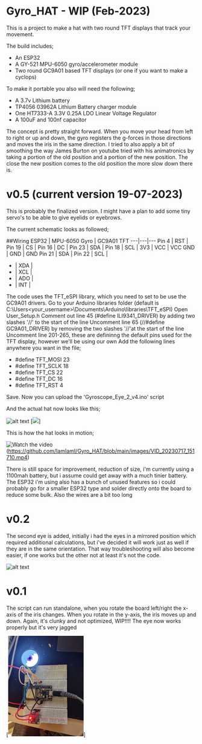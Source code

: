 # Gyro_HAT - WIP (Feb-2023)
This is a project to make a hat with two round TFT displays that track your movement.

The build includes;
 - An ESP32
 - A GY-521 MPU-6050 gyro/accelerometer module
 - Two round GC9A01 based TFT displays (or one if you want to make a cyclops)

To make it portable you also will need the following;
 - A 3.7v Lithium battery
 - TP4056 03962A Lithium Battery charger module
 - One HT7333-A 3.3V 0.25A LDO Linear Voltage Regulator
 - A 100uF and 100nf capacitor

The concept is pretty straight forward. 
When you move your head from left to right or up and down, the gyro registers the g-forces in those directions and moves the iris in the same direction.
I tried to also apply a bit of smoothing the way James Burton on youtube tried with his animatronics by taking a portion of the old position and a portion of the new position. The close the new position comes to the old position the more slow down there is.


# v0.5 (current version 19-07-2023)
This is probably the finalized version. 
I might have a plan to add some tiny servo's to be able to give eyelids or eyebrows.

The current schematic looks as followed;


##Wiring
ESP32 | MPU-6050 Gyro | GC9A01 TFT
---|---|---
Pin 4 | RST | 
Pin 19 | CS | 
Pin 16 | DC | 
Pin 23 | SDA | 
Pin 18 | SCL | 
3V3 | VCC | VCC
GND | GND | GND
Pin 21 | SDA | 
Pin 22 | SCL | 
- | XDA | 
- | XCL | 
- | ADO | 
- | INT | 

The code uses the TFT_eSPI library, which you need to set to be use the GC9A01 drivers.
Go to your Arduino libraries folder (default is C:\Users\<your_username>\Documents\Arduino\libraries\TFT_eSPI)
Open User_Setup.h
Comment out line 45 (#define ILI9341_DRIVER) by adding two slashes '//' to the start of the line
Uncomment line 65 (//#define GC9A01_DRIVER) by removing the two slashes '//'at the start of the line
Uncomment line 201-265, these are defininng the default pins used for the TFT display, however we'll be using our own
Add the following lines anywhere you want in the file;
- #define TFT_MOSI 23
- #define TFT_SCLK 18
- #define TFT_CS   22
- #define TFT_DC   16
- #define TFT_RST   4

Save.
Now you can upload the 'Gyroscope_Eye_2_v4.ino' script

And the actual hat now looks like this;

![alt text](https://github.com/IamIamI/Gyro_HAT/blob/main/images/IMG_20230715_161058.jpg?raw=true)
[<img src="https://github.com/IamIamI/Gyro_HAT/blob/main/images/IMG_20230715_161058.jpg?raw=true" width="200" />]

This is how the hat looks in motion;

![Watch the video](https://i.stack.imgur.com/Vp2cE.png)(https://github.com/IamIamI/Gyro_HAT/blob/main/images/VID_20230717_151710.mp4)

There is still space for improvement, reduction of size, i'm currently using a 1100mah battery, but i assume could get away with a much tinier battery.
The ESP32 i'm using also has a bunch of unused features so i could probably go for a smaller ESP32 type and solder directly onto the board to reduce some bulk.
Also the wires are a bit too long



# v0.2
The second eye is added, initially i had the eyes in a mirrored position which required additional calculations, but i've decided it will work just as well if they are in the same orientation.
That way troubleshooting will also become easier, if one works but the other not at least it's not the code.

![alt text](https://github.com/IamIamI/Gyro_HAT/blob/main/images/IMG_20230715_155742.jpg?raw=true)



# v0.1
The script can run standalone, when you rotate the board left/right the x-axis of the iris changes.
When you rotate in the y-axis, the iris moves up and down.
Again, it's clunky and not optimized, WIP!!!!
The eye now works properly but it's very jagged

[<img src="https://github.com/IamIamI/Gyro_HAT/blob/main/images/IMG_20230123_200207.jpg?raw=true" width="200" />]



